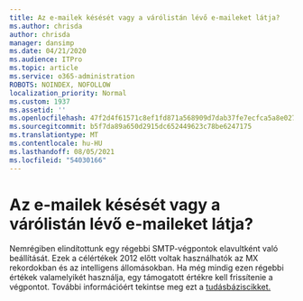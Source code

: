 ```yaml
---
title: Az e-mailek késését vagy a várólistán lévő e-maileket látja?
ms.author: chrisda
author: chrisda
manager: dansimp
ms.date: 04/21/2020
ms.audience: ITPro
ms.topic: article
ms.service: o365-administration
ROBOTS: NOINDEX, NOFOLLOW
localization_priority: Normal
ms.custom: 1937
ms.assetid: ''
ms.openlocfilehash: 47f2d4f61571c8ef1fd871a568909d7dab37fe7ecfca5a8e02728e12b759ae40
ms.sourcegitcommit: b5f7da89a650d2915dc652449623c78be6247175
ms.translationtype: MT
ms.contentlocale: hu-HU
ms.lasthandoff: 08/05/2021
ms.locfileid: "54030166"
---
```

# <a name="are-you-seeing-email-delays-or-queued-mail"></a>Az e-mailek késését vagy a várólistán lévő e-maileket látja?

Nemrégiben elindítottunk egy régebbi SMTP-végpontok elavultként való beállítását. Ezek a célértékek 2012 előtt voltak használhatók az MX rekordokban és az intelligens állomásokban. Ha még mindig ezen régebbi értékek valamelyikét használja, egy támogatott értékre kell frissítenie a végpontot. További információért tekintse meg ezt a [tudásbáziscikket.](https://support.microsoft.com/help/4057301/attr35-response-code-when-mail-is-sent-to-eop-exo)

